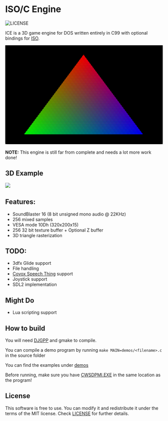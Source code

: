 # ISO/C Engine
![LICENSE](https://img.shields.io/badge/LICENSE-MIT-green.svg)

ICE is a 3D game engine for DOS written entirely in C99 with optional bindings for [ISO](https://github.com/0x1ED1CE/ISO).

<img src="/screenshots/triangle.png?raw=true">

**NOTE:** This engine is still far from complete and needs a lot more work done!

## 3D Example

<img src="/screenshots/miku.gif?raw=true">

## Features:
- SoundBlaster 16 (8 bit unsigned mono audio @ 22KHz)
- 256 mixed samples
- VESA mode 10Dh (320x200x15)
- 256 32 bit texture buffer + Optional Z buffer
- 3D triangle rasterization

## TODO:
- 3dfx Glide support
- File handling
- [Covox Speech Thing](https://en.wikipedia.org/wiki/Covox_Speech_Thing) support
- Joystick support
- SDL2 implementation

## Might Do
- Lua scripting support

## How to build
You will need [DJGPP](https://github.com/andrewwutw/build-djgpp) and gmake to compile.

You can compile a demo program by running ``make MAIN=demos/<filename>.c`` in the source folder

You can find the examples under [demos](src/demos)

Before running, make sure you have [CWSDPMI.EXE](http://sandmann.dotster.com/cwsdpmi/) in the same location as the program!

## License
This software is free to use. You can modify it and redistribute it under the terms of the 
MIT license. Check [LICENSE](LICENSE) for further details.
